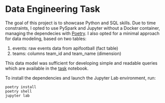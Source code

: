 # Data Engineering Task

The goal of this project is to showcase Python and SQL skills. Due to time constraints, I opted to use PySpark and Jupyter without a Docker container, managing the dependecies with [Poetry](https://python-poetry.org/). I also opted for a minimal approach for data modeling, based on two tables:

1. events: raw events data from apifootball (fact table)
2. teams: columns team_id and team_name (dimension)

This data model was sufficient for developing simple and readable queries which are available in the [task](task.ipynb) notebook.

To install the dependencies and launch the Jupyter Lab environment, run:

```
poetry install
poetry shell
jupyter lab
```
